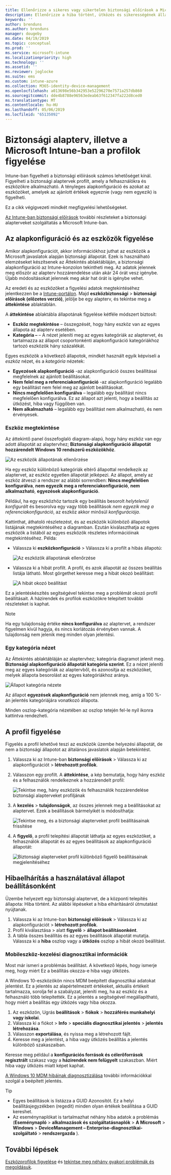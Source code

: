 ```yaml
---
title: Ellenőrizze a sikeres vagy sikertelen biztonsági előírások a Microsoft Intune – Azure |} A Microsoft Docs
description: Ellenőrizze a hiba történt, ütközés és sikerességének állapotát, amikor a biztonsági előírások telepítése felhasználók és eszközök a Microsoft Intune mobileszköz-kezelést. Hibaelhárítás a naplókba, és a jelentési szolgáltatások használatával az Intune-ban való használatáról.
keywords: ''
author: brenduns
ms.author: brenduns
manager: dougeby
ms.date: 04/19/2019
ms.topic: conceptual
ms.prod: ''
ms.service: microsoft-intune
ms.localizationpriority: high
ms.technology: ''
ms.assetid: ''
ms.reviewer: joglocke
ms.suite: ems
ms.custom: intune-azure
ms.collection: M365-identity-device-management
ms.openlocfilehash: a013698e56b342953e52296270e7571a257db860
ms.sourcegitcommit: dde4b8788e96563edeab63f612347fa222d8ced0
ms.translationtype: MT
ms.contentlocale: hu-HU
ms.lasthandoff: 05/06/2019
ms.locfileid: "65135092"
---
```

# <a name="monitor-security-baseline-and-profiles-in-microsoft-intune"></a>Biztonsági alapterv, illetve a Microsoft Intune-ban a profilok figyelése  

Intune-ban figyelheti a biztonsági előírások számos lehetőséget kínál. Figyelheti a biztonsági alaptervek profilt, amely a felhasználókra és eszközökre alkalmazható. A tényleges alapkonfiguráció és azokat az eszközöket, amelyek az ajánlott értékek egyeznie (vagy nem egyezik) is figyelheti.

Ez a cikk végigvezeti mindkét megfigyelési lehetőségeket.

[Az Intune-ban biztonsági előírások](security-baselines.md) további részleteket a biztonsági alapterveket szolgáltatás a Microsoft Intune-ban.

## <a name="monitor-the-baseline-and-your-devices"></a>Az alapkonfiguráció és az eszközök figyelése  

Amikor alapkonfigurációt, akkor információkhoz juthat az eszközök a Microsoft javaslatok alapján biztonsági állapotát. Ezek is használható elemzéseket készítsenek az Áttekintés ablaktábláján, a biztonsági alapkonfiguráció az Intune-konzolon tekintheti meg.  Az adatok jelennek meg először az alapterv hozzárendelése után akár 24 órát vesz igénybe. Újabb módosításokat jelennek meg akár hat órát is igénybe vehet.  

Az eredeti és az eszközöket a figyelési adatok megtekintéséhez jelentkezzen be a [Intune-portálon](https://go.microsoft.com/fwlink/?linkid=2090973). Majd **eszközbiztonsági** > **biztonsági előírások (előzetes verzió)**, jelölje be egy alapterv, és tekintse meg a **áttekintése** ablaktáblán.

A **áttekintése** ablaktábla állapotának figyelése kétféle módszert biztosít:
- **Eszköz megtekintése** – összegzését, hogy hány eszköz van az egyes állapota az alapterv esetében.  
- **Kategória –** – A nézet jeleníti meg az egyes kategóriák az alaptervet, és tartalmazza az állapot csoportonkénti alapkonfiguráció kategóriákhoz tartozó eszközök hány százalékát. 

Egyes eszközök a következő állapotok, mindkét használt egyik képviseli a *eszköz* nézet, és a *kategória* nézetek:  
- **Egyezések alapkonfiguráció** -az alapkonfiguráció összes beállításai megfelelnek az ajánlott beállításokat.
- **Nem felel meg a referenciakonfiguráció** -az alapkonfiguráció legalább egy beállítást nem felel meg az ajánlott beállításokat.
- **Nincs megfelelően konfigurálva** – legalább egy beállítást nincs megfelelően konfigurálva. Ez az állapot azt jelenti, hogy a beállítás az ütközést, hiba vagy függőben van.
- **Nem alkalmazható** – legalább egy beállítást nem alkalmazható, és nem érvényesek.


### <a name="device-view"></a>Eszköz megtekintése
Az áttekintő panel összefoglaló diagram-alapú, hogy hány eszköz van egy adott állapotát az alaptervhez; **Biztonsági alapkonfiguráció állapotát hozzárendelt Windows 10 rendszerű eszközökhöz**.  

![Az eszközök állapotának ellenőrzése](./media/security-baselines-monitor/overview.png)

Ha egy eszköz különböző kategóriák eltérő állapottal rendelkezik az alaptervet, az eszköz egyetlen állapotát jelképezi. Az állapot, amely az eszköz átveszi a rendszer az alábbi sorrendben: **Nincs megfelelően konfigurálva**, **nem egyezik meg a referenciakonfiguráció**, **nem alkalmazható**, **egyezések alapkonfiguráció**.  

Például, ha egy eszközhöz tartozik egy beállítás besorolt *helytelenül konfigurált* és besorolva egy vagy több beállítások *nem egyezik meg a referenciakonfiguráció*, az eszköz akkor minősül *konfigurációja*.  

Kattinthat, áthatoló részletezést, és az eszközök különböző állapotok listájának megtekintéséhez a diagramban. Ezután kiválaszthatja az egyes eszközök a listából az egyes eszközök részletes információinak megtekintéséhez. Példa:
- Válassza ki **eszközkonfiguráció** > Válassza ki a profilt a hibás állapotú:

  ![Az eszközök állapotának ellenőrzése](./media/security-baselines-monitor/device-configuration-profile-list.png)

- Válassza ki a hibát profilt. A profil, és azok állapotát az összes beállítás listája látható. Most görgethet keresse meg a hibát okozó beállítást:

  ![A hibát okozó beállítást](./media/security-baselines-monitor/profile-with-error-status.png)

Ez a jelentéskészítés segítségével tekintse meg a problémát okozó profil beállításait. A házirendek és profilok eszközökre telepített további részleteket is kaphat.

> [!NOTE]
> Ha egy tulajdonság értéke **nincs konfigurálva** az alaptervet, a rendszer figyelmen kívül hagyja, és nincs korlátozás érvényben vannak. A tulajdonság nem jelenik meg minden olyan jelentési.

### <a name="per-category-view"></a>Egy kategória nézet
Az Áttekintés ablaktábláján az alaptervhez; kategória diagramot jelenít meg. **Biztonsági alapkonfiguráció állapotát kategória szerint**.  Ez a nézet jeleníti meg az egyes kategóriák az alaptervből, és azonosítja az eszközöket, melyek állapota besorolást az egyes kategóriákhoz aránya. 
 
![Állapot kategória nézete](./media/security-baselines-monitor/monitor-baseline-per-category.png)

Az állapot **egyezések alapkonfiguráció** nem jelennek meg, amíg a 100 %-án jelentés kategóriájára vonatkozó állapota.   

Minden oszlop-kategória nézetében az oszlop tetején fel-le nyíl ikonra kattintva rendezheti.  


## <a name="monitor-the-profile"></a>A profil figyelése

Figyelés a profil lehetővé teszi az eszközök üzembe helyezési állapotát, de nem a biztonsági állapotot az általános javaslatok alapján betekintést.

1. Válassza ki az Intune-ban **biztonsági előírások** > Válassza ki az alapkonfigurációt > **létrehozott profilok**.

2. Válasszon egy profilt. A **áttekintése**, a kép bemutatja, hogy hány eszköz és a felhasználók rendelkeznek a hozzárendelt profil:

    ![Tekintse meg, hány eszközök és felhasználók hozzárendelése biztonsági alapterveket profiljának](./media/security-baselines-monitor/existing-profile-overview.png)

3. A **kezelés** > **tulajdonságok**, az összes jelennek meg a beállításokat az alaptervet. Ezek a beállítások bármelyikét is módosíthatja:

    ![Tekintse meg, és a biztonsági alapterveket profil beállításainak frissítése](./media/security-baselines-monitor/manage-settings.png)

4. A **figyelő**, a profil telepítési állapotát láthatja az egyes eszközöket, a felhasználók állapotát és az egyes beállítások az alapkonfiguráció állapotát:

    ![Biztonsági alapterveket profil különböző figyelő beállításainak megjelenítéséhez](./media/security-baselines-monitor/monitor-status-options.png)

## <a name="troubleshoot-using-per-setting-status"></a>Hibaelhárítás a használatával állapot beállításonként

Üzembe helyezett egy biztonsági alaptervet, de a központi telepítés állapota: Hiba történt. Az alábbi lépéseket a hiba elhárításáról útmutatást nyújtanak.

1. Válassza ki az Intune-ban **biztonsági előírások** > Válassza ki az alapkonfigurációt > **létrehozott profilok**.
2. Profil kiválasztása > alatt **figyelő** > **állapot beállításonként**.
3. A tábla összes beállítás és az egyes beállítások állapotát mutatja. Válassza ki a **hiba** oszlop vagy a **ütközés** oszlop a hibát okozó beállítást.

### <a name="mdm-diagnostic-information"></a>Mobileszköz-kezelési diagnosztikai információk

Most már ismeri a problémás beállítást. A következő lépés, hogy ismerje meg, hogy miért Ez a beállítás okozza-e hiba vagy ütközés. 

A Windows 10-eszközökön nincs MDM beépített diagnosztikai adatokat jelentést. Ez a jelentés az alapértelmezett értékeket, aktuális értékeit tartalmazza, sorolja fel a szabályzat, jeleníti meg, ha az eszköz és a felhasználó több telepítették. Ez a jelentés a segítségével megállapítható, hogy miért a beállítás egy ütközés vagy hiba okozza.

1. Az eszközön, Ugrás **beállítások** > **fiókok** > **hozzáférés munkahelyi vagy iskolai**.
2. Válassza ki a fiókot > **Info** > **speciális diagnosztikai jelentés** > **jelentés létrehozása**.
3. Válasszon **exportálása**, és nyissa meg a létrehozott fájlt.
4. Keresse meg a jelentést, a hiba vagy ütközés beállítás a jelentés különböző szakaszaiban.

  Keresse meg például a **konfigurációs források és célerőforrások regisztrált** szakasz vagy a **házirendek nem felügyelt** szakaszban. Miért hiba vagy ütközés miatt képet kaphat.

[A Windows 10 MDM hibáinak diagnosztizálása](https://docs.microsoft.com/windows/client-management/mdm/diagnose-mdm-failures-in-windows-10) további információkkal szolgál a beépített jelentés.

> [!TIP]
> - Egyes beállítások is listázza a GUID Azonosítót. Ez a helyi beállításjegyzékben (regedit) minden olyan értékek beállítása a GUID kereshet.
> - Az eseménynaplókat is tartalmazhat néhány hiba adatok a problémás (**Eseménynapló** > **alkalmazások és szolgáltatásnaplók**  >   **A Microsoft** > **Windows** > **DeviceManagement – Enterprise-diagnosztikai-szolgáltató** > **rendszergazda** ).

## <a name="next-steps"></a>További lépések

[Eszközprofilok figyelése](device-profile-monitor.md) és [tekintse meg néhány gyakori problémák és megoldásuk](device-profile-troubleshoot.md).
